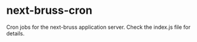 # next-bruss-cron

Cron jobs for the next-bruss application server.
Check the index.js file for details.

